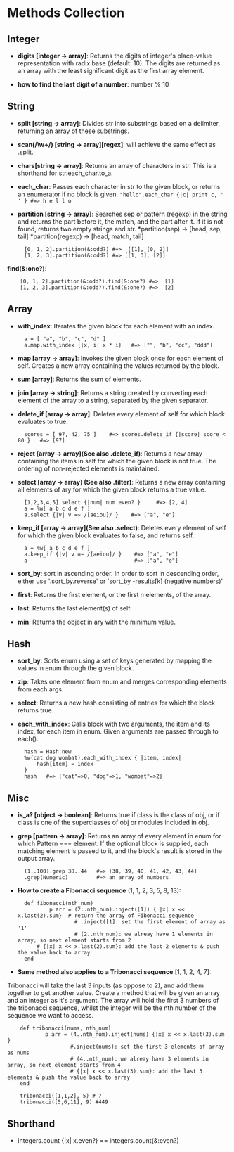 # Methods Collection

## Integer
    
- __digits [integer -> array]__: Returns the digits of integer's place-value representation with radix base (default: 10). The digits are returned as an array with the least significant digit as the first array element.

- __how to find the last digit of a number__: number % 10

## String
   
- __split [string -> array]__: Divides str into substrings based on a delimiter, returning an array of these substrings.

- __scan(/\w+/) [string -> array][regex]__: will achieve the same effect as .split.

- __chars[string -> array]__: Returns an array of characters in str. This is a shorthand for str.each_char.to_a.
    
- __each_char__: Passes each character in str to the given block, or returns an enumerator if no block is given.
`"hello".each_char {|c| print c, ' ' } #=> h e l l o `

- __partition [string -> array]__: Searches sep or pattern (regexp) in the string and returns the part before it, the match, and the part after it. If it is not found, returns two empty strings and str.
*partition(sep) → [head, sep, tail]
*partition(regexp) → [head, match, tail]

        [0, 1, 2].partition(&:odd?) #=>  [[1], [0, 2]]
        [1, 2, 3].partition(&:odd?) #=> [[1, 3], [2]]

__find(&:one?)__: 

        [0, 1, 2].partition(&:odd?).find(&:one?) #=>  [1]
        [1, 2, 3].partition(&:odd?).find(&:one?) #=>  [2]


## Array

- __with_index__: Iterates the given block for each element with an index.

        a = [ "a", "b", "c", "d" ]
        a.map.with_index {|x, i| x * i}   #=> ["", "b", "cc", "ddd"]

- __map [array -> array]__: Invokes the given block once for each element of self. Creates a new array containing the values returned by the block.
    
- __sum [array]__: Returns the sum of elements. 
    
- __join [array -> string]__: Returns a string created by converting each element of the array to a string, separated by the given separator. 
    
- __delete_if [array -> array]__: Deletes every element of self for which block evaluates to true.

        scores = [ 97, 42, 75 ]    #=> scores.delete_if {|score| score < 80 }   #=> [97]

- __reject [array -> array](See also .delete_if)__: Returns a new array containing the items in self for which the given block is not true. The ordering of non-rejected elements is maintained. 

- __select [array -> array] (See also .filter)__: Returns a new array containing all elements of ary for which the given block returns a true value.

        [1,2,3,4,5].select {|num| num.even? }     #=> [2, 4]
        a = %w[ a b c d e f ]
        a.select {|v| v =~ /[aeiou]/ }    #=> ["a", "e"]

- __keep_if [array -> array](See also .select)__: Deletes every element of self for which the given block evaluates to false, and returns self.

        a = %w[ a b c d e f ]
        a.keep_if {|v| v =~ /[aeiou]/ }    #=> ["a", "e"]
        a                                  #=> ["a", "e"]


- __sort_by__: sort in ascending order. In order to sort in descending order, either use '.sort_by.reverse' or 'sort_by -results[k] (negative numbers)'

- __first__: Returns the first element, or the first n elements, of the array. 
    
- __last__: Returns the last element(s) of self. 

- __min__: Returns the object in ary with the minimum value. 


## Hash

- __sort_by__: Sorts enum using a set of keys generated by mapping the values in enum through the given block.
- __zip__: Takes one element from enum and merges corresponding elements from each args. 
- __select__: Returns a new hash consisting of entries for which the block returns true.
- __each_with_index__: Calls block with two arguments, the item and its index, for each item in enum. Given arguments are passed through to each().

        hash = Hash.new
        %w(cat dog wombat).each_with_index { |item, index|
            hash[item] = index
        }
        hash   #=> {"cat"=>0, "dog"=>1, "wombat"=>2}


## Misc

- __is_a? [object -> boolean]__: Returns true if class is the class of obj, or if class is one of the superclasses of obj or modules included in obj.

- __grep [pattern -> array]__: Returns an array of every element in enum for which Pattern === element. If the optional block is supplied, each matching element is passed to it, and the block's result is stored in the output array.

        (1..100).grep 38..44   #=> [38, 39, 40, 41, 42, 43, 44] 
        .grep(Numeric)         #=> an array of numbers
 
- __How to create a Fibonacci sequence__ (1, 1, 2, 3, 5, 8, 13):

        def fibonacci(nth_num)
                p arr = (2..nth_num).inject([1]) { |x| x << x.last(2).sum}  # return the array of Fibonacci sequence
                        # .inject([1]: set the first element of array as '1'
                        # (2..nth_num): we alreay have 1 elements in array, so next element starts from 2
			# {|x| x << x.last(2).sum}: add the last 2 elements & push the value back to array
        end

- __Same method also applies to a Tribonacci sequence__ [1, 1, 2, 4, 7]:

Tribonacci will take the last 3 inputs (as oppose to 2), and add them together to get another value. 
Create a method that will be given an array and an integer as it's argument. The array will hold the first 3 numbers of the tribonacci sequence, whilst the integer will be the nth number of the sequence we want to access.

        def tribonacci(nums, nth_num)
                p arr = (4..nth_num).inject(nums) {|x| x << x.last(3).sum }
                        #.inject(nums): set the first 3 elements of array as nums
                        # (4..nth_num): we alreay have 3 elements in array, so next element starts from 4
                        # {|x| x << x.last(3).sum}: add the last 3 elements & push the value back to array
        end

        tribonacci([1,1,2], 5) # 7 
        tribonacci([5,6,11], 9) #449


## Shorthand

- integers.count {|x| x.even?} == integers.count(&:even?) 
